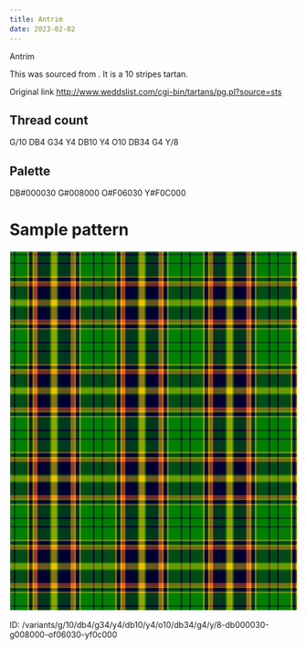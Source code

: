 ```yaml
---
title: Antrim
date: 2023-02-02
---
```

Antrim

This was sourced from <no value>.  It is a 10 stripes tartan.

Original link http://www.weddslist.com/cgi-bin/tartans/pg.pl?source=sts

## Thread count
G/10 DB4 G34 Y4 DB10 Y4 O10 DB34 G4 Y/8

## Palette
DB#000030 G#008000 O#F06030 Y#F0C000

# Sample pattern

![Tartan detail](tartan.png "G/10 DB4 G34 Y4 DB10 Y4 O10 DB34 G4 Y/8 tartan")

ID: /variants/g/10/db4/g34/y4/db10/y4/o10/db34/g4/y/8-db000030-g008000-of06030-yf0c000